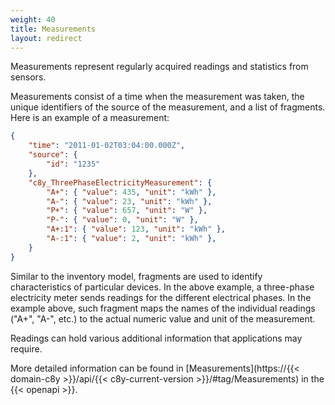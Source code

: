 ```yaml
---
weight: 40
title: Measurements
layout: redirect
---
```



Measurements represent regularly acquired readings and statistics from sensors.

Measurements consist of a time when the measurement was taken, the unique identifiers of the source of the measurement, and a list of fragments. Here is an example of a measurement:

```json
{
    "time": "2011-01-02T03:04:00.000Z",
    "source": {
        "id": "1235"
    },
    "c8y_ThreePhaseElectricityMeasurement": {
        "A+": { "value": 435, "unit": "kWh" },
        "A-": { "value": 23, "unit": "kWh" },
        "P+": { "value": 657, "unit": "W" },
        "P-": { "value": 0, "unit": "W" },
        "A+:1": { "value": 123, "unit": "kWh" },
        "A-:1": { "value": 2, "unit": "kWh" },
    }
}
```

Similar to the inventory model, fragments are used to identify characteristics of particular devices. In the above example, a three-phase electricity meter sends readings for the different electrical phases. In the example above, such fragment maps the names of the individual readings ("A+", "A-", etc.) to the actual numeric value and unit of the measurement.

Readings can hold various additional information that applications may require.

More detailed information can be found in [Measurements](https://{{< domain-c8y >}}/api/{{< c8y-current-version >}}/#tag/Measurements) in the {{< openapi >}}.
